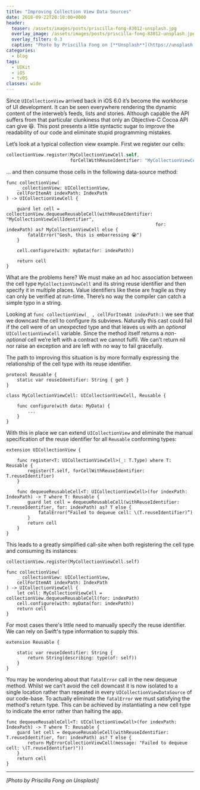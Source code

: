 ```yaml
---
title: "Improving Collection View Data Sources"
date: 2018-09-22T20:10:00+0000
header:
  teaser: /assets/images/posts/priscilla-fong-83012-unsplash.jpg
  overlay_image: /assets/images/posts/priscilla-fong-83012-unsplash.jpg
  overlay_filter: 0.3
  caption: "Photo by Priscilla Fong on [**Unsplash**](https://unsplash.com)"
categories:
  - blog
tags:
  - UIKit
  - iOS
  - tvOS
classes: wide
---
```

Since `UICollectionView` arrived back in iOS 6.0 it’s become the workhorse of UI development. It can be seen everywhere rendering the dynamic content of the interweb’s feeds, lists and stories. Although capable the API suffers from that particular clunkiness that only an Objective-C Cocoa API can give 😆. This post presents a little syntactic sugar to improve the readability of our code and eliminate stupid programming mistakes.

Let’s look at a typical collection view example. First we register our cells:
```swift
collectionView.register(MyCollectionViewCell.self, 
                        forCellWithReuseIdentifier: "MyCollectionViewCellIdentifier")
```

... and then consume those cells in the following data-source method:
```
func collectionView(
    _ collectionView: UICollectionView, 
    cellForItemAt indexPath: IndexPath
) -> UICollectionViewCell {

	guard let cell = collectionView.dequeueReusableCell(withReuseIdentifier: "MyCollectionViewCellIdentifier", 
	                                                    for: indexPath) as? MyCollectionViewCell else {
	    fatalError("Gosh, this is embarressing 😭")
	}

	cell.configure(with: myData(for: indexPath))

	return cell
}
```

What are the problems here? We must make an ad hoc association between the cell type `MyCollectionViewCell` and its string reuse identifier and then specify it in multiple places. Value identifiers like these are fragile as they can only be verified at run-time. There’s no way the compiler can catch a simple typo in a string.

Looking at `func collectionView(_ , cellForItemAt indexPath:)` we see that we downcast the cell to configure its subviews. Naturally this cast could fail if the cell were of an unexpected type and that leaves us with an *optional* `UICollectionViewCell` variable. Since the method itself returns a *non-optional* cell we’re left with a contract we cannot fulfil. We can’t return nil nor raise an exception and are left with no way to fail gracefully.

The path to improving this situation is by more formally expressing the relationship of the cell type with its reuse identifier.

```
protocol Reusable {
    static var reuseIdentifier: String { get }
}
```

```
class MyCollectionViewCell: UICollectionViewCell, Reusable {

    func configure(with data: MyData) {
        ...
    }
}
```
With this in place we can extend `UICollectionView` and eliminate the manual specification of the reuse identifier for all `Reusable` conforming types:

```
extension UICollectionView {
    
    func register<T: UICollectionViewCell>(_: T.Type) where T: Reusable {
        register(T.self, forCellWithReuseIdentifier: T.reuseIdentifier)
    }

    func dequeueReusableCell<T: UICollectionViewCell>(for indexPath: IndexPath) -> T where T: Reusable {
        guard let cell = dequeueReusableCell(withReuseIdentifier: T.reuseIdentifier, for: indexPath) as? T else {
            fatalError(“Failed to dequeue cell: \(T.reuseIdentifier)”)
        }
        return cell
    }
}
```

This leads to a greatly simplified call-site when both registering the cell type and consuming its instances:
```
collectionView.register(MyCollectionViewCell.self)
```
```
func collectionView(
	_ collectionView: UICollectionView, 
    cellForItemAt indexPath: IndexPath
) -> UICollectionViewCell {
	let cell: MyCollectionViewCell = collectionView.dequeueReusableCell(for: indexPath)
	cell.configure(with: myData(for: indexPath))
	return cell
}
```

For most cases there's little need to manually specify the reuse identifier. We can rely on Swift's type information to supply this.
```
extension Reusable {

    static var reuseIdentifier: String {
        return String(describing: type(of: self))
    }
}
```

You may be wondering about that `fatalError` call in the new dequeue method. Whilst we can’t avoid the cell downcast it is now isolated to a single location rather than repeated in every `UICollectionViewDataSource` of our code-base. To actually eliminate the `fatalError` we must satisfying the method's return type. This can be achieved by instantiating a new cell type to indicate the error rather than halting the app. 

```
func dequeueReusableCell<T: UICollectionViewCell>(for indexPath: IndexPath) -> T where T: Reusable {
    guard let cell = dequeueReusableCell(withReuseIdentifier: T.reuseIdentifier, for: indexPath) as? T else {
        return MyErrorCollectionViewCell(message: "Failed to dequeue cell: \(T.reuseIdentifier)"))
    }
    return cell
}
```

---
*[Photo by Priscilla Fong on Unsplash]*